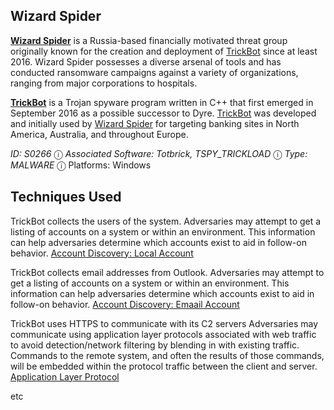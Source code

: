 ## Wizard Spider
**[Wizard Spider](http://attack.mitre.org/groups/G0102/)** is a Russia-based financially motivated threat group originally known for the creation and deployment of [TrickBot](http://attack.mitre.org/software/S0266/) since at least 2016. Wizard Spider possesses a diverse arsenal of tools and has conducted ransomware campaigns against a variety of organizations, ranging from major corporations to hospitals. 


**[TrickBot](http://attack.mitre.org/software/S0266/)** is a Trojan spyware program written in C++ that first emerged in September 2016 as a possible successor to Dyre. [TrickBot](http://attack.mitre.org/software/S0266/) was developed and initially used by [Wizard Spider](http://attack.mitre.org/groups/G0102/) for targeting banking sites in North America, Australia, and throughout Europe.

*ID: S0266*
ⓘ
*Associated Software: Totbrick, TSPY_TRICKLOAD*
ⓘ
*Type: MALWARE*
ⓘ
Platforms: Windows

## Techniques Used

TrickBot collects the users of the system.
Adversaries may attempt to get a listing of accounts on a system or within an environment. This information can help adversaries determine which accounts exist to aid in follow-on behavior. 
[Account Discovery: Local Account](http://attack.mitre.org/techniques/T1087/)

TrickBot collects email addresses from Outlook.
Adversaries may attempt to get a listing of accounts on a system or within an environment. This information can help adversaries determine which accounts exist to aid in follow-on behavior.
[Account Discovery: Emaail Account](http://attack.mitre.org/techniques/T1087/)

TrickBot uses HTTPS to communicate with its C2 servers
Adversaries may communicate using application layer protocols associated with web traffic to avoid detection/network filtering by blending in with existing traffic. Commands to the remote system, and often the results of those commands, will be embedded within the protocol traffic between the client and server.
[Application Layer Protocol](http://attack.mitre.org/techniques/T1071/)

etc
